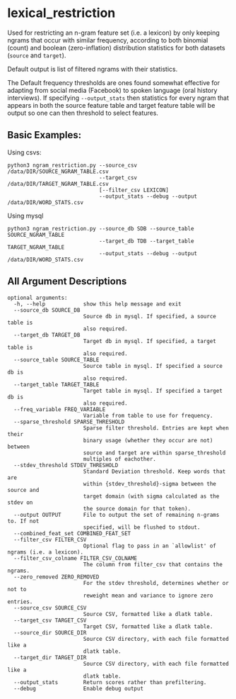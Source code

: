 # lexical_restriction

Used for restricting an n-gram feature set (i.e. a lexicon) by only keeping ngrams that occur with similar frequency, according to both binomial (count) and boolean (zero-inflation) distribution statistics for both datasets (`source` and `target`).

Default output is list of filtered ngrams with their statistics. 

The Default frequency thresholds are ones found somewhat effective 
for adapting from social media (Facebook) to spoken language 
(oral history interviews). 
If specifying `--output_stats` then statistics for every ngram 
that appears in both the source feature table and target feature 
table will be output so one can then threshold to select features.

## Basic Examples:

Using csvs:
```
python3 ngram_restriction.py --source_csv /data/DIR/SOURCE_NGRAM_TABLE.csv 
                             --target_csv /data/DIR/TARGET_NGRAM_TABLE.csv 
                             [--filter_csv LEXICON]
                             --output_stats --debug --output /data/DIR/WORD_STATS.csv
```

Using mysql
```
python3 ngram_restriction.py --source_db SDB --source_table SOURCE_NGRAM_TABLE 
                             --target_db TDB --target_table TARGET_NGRAM_TABLE
                             --output_stats --debug --output /data/DIR/WORD_STATS.csv
```

## All Argument Descriptions
```
optional arguments:
  -h, --help            show this help message and exit
  --source_db SOURCE_DB
                        Source db in mysql. If specified, a source table is
                        also required.
  --target_db TARGET_DB
                        Target db in mysql. If specified, a target table is
                        also required.
  --source_table SOURCE_TABLE
                        Source table in mysql. If specified a source db is
                        also required.
  --target_table TARGET_TABLE
                        Target table in mysql. If specified a target db is
                        also required.
  --freq_variable FREQ_VARIABLE
                        Variable from table to use for frequency.
  --sparse_threshold SPARSE_THRESHOLD
                        Sparse filter threshold. Entries are kept when their
                        binary usage (whether they occur are not) between
                        source and target are within sparse_threshold
                        multiples of eachother.
  --stdev_threshold STDEV_THRESHOLD
                        Standard Deviation threshold. Keep words that are
                        within {stdev_threshold}-sigma between the source and
                        target domain (with sigma calculated as the stdev on
                        the source domain for that token).
  --output OUTPUT       File to output the set of remaining n-grams to. If not
                        specified, will be flushed to stdout.
  --combined_feat_set COMBINED_FEAT_SET
  --filter_csv FILTER_CSV
                        Optional flag to pass in an `allowlist' of ngrams (i.e. a lexicon). 
  --filter_csv_colname FILTER_CSV_COLNAME
                        The column from filter_csv that contains the ngrams.
  --zero_removed ZERO_REMOVED
                        For the stdev threshold, determines whether or not to
                        reweight mean and variance to ignore zero entries.
  --source_csv SOURCE_CSV
                        Source CSV, formatted like a dlatk table.
  --target_csv TARGET_CSV
                        Target CSV, formatted like a dlatk table.
  --source_dir SOURCE_DIR
                        Source CSV directory, with each file formatted like a
                        dlatk table.
  --target_dir TARGET_DIR
                        Source CSV directory, with each file formatted like a
                        dlatk table.
  --output_stats        Return scores rather than prefiltering.
  --debug               Enable debug output 
```
